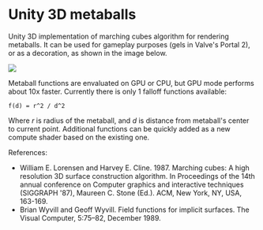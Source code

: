 # Unity 3D metaballs
Unity 3D implementation of marching cubes algorithm for rendering metaballs. It can be used for gameplay purposes (gels in Valve's Portal 2), or as a decoration, as shown in the image below.

![](https://github.com/dario-zubovic/metaballs/raw/master/gif.gif)

Metaball functions are envaluated on GPU or CPU, but GPU mode performs about 10x faster. Currently there is only 1 falloff functions available:

```f(d) = r^2 / d^2```

Where *r* is radius of the metaball, and *d* is distance from metaball's center to current point. Additional functions can be quickly added as a new compute shader based on the existing one.

References:
* William E. Lorensen and Harvey E. Cline. 1987. Marching cubes: A high resolution 3D surface construction algorithm. In Proceedings of the 14th annual conference on Computer graphics and interactive techniques (SIGGRAPH '87), Maureen C. Stone (Ed.). ACM, New York, NY, USA, 163-169.
* Brian Wyvill and Geoff Wyvill. Field functions for implicit surfaces. The Visual Computer, 5:75–82, December 1989.
